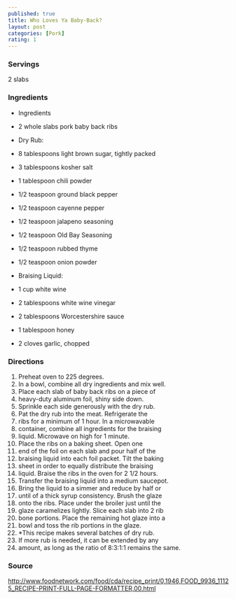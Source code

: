 ```yaml
---
published: true
title: Who Loves Ya Baby-Back?
layout: post
categories: [Pork]
rating: 1
---
```

### Servings
2 slabs

### Ingredients
- Ingredients
- 2 whole slabs pork baby back ribs
- Dry Rub:
- 8 tablespoons light brown sugar, tightly packed
- 3 tablespoons kosher salt
- 1 tablespoon chili powder
- 1/2 teaspoon ground black pepper
- 1/2 teaspoon cayenne pepper
- 1/2 teaspoon jalapeno seasoning
- 1/2 teaspoon Old Bay Seasoning
- 1/2 teaspoon rubbed thyme
- 1/2 teaspoon onion powder

- Braising Liquid:
- 1 cup white wine
- 2 tablespoons white wine vinegar
- 2 tablespoons Worcestershire sauce
- 1 tablespoon honey
- 2 cloves garlic, chopped



### Directions
1. Preheat oven to 225 degrees.
2. In a bowl, combine all dry ingredients and mix well.
3. Place each slab of baby back ribs on a piece of
4. heavy-duty aluminum foil, shiny side down.
5. Sprinkle each side generously with the dry rub.
6. Pat the dry rub into the meat. Refrigerate the
7. ribs for a minimum of 1 hour. In a microwavable
8. container, combine all ingredients for the braising
9. liquid. Microwave on high for 1 minute.
10. Place the ribs on a baking sheet. Open one
11. end of the foil on each slab and pour half of the
12. braising liquid into each foil packet. Tilt the baking
13. sheet in order to equally distribute the braising
14. liquid. Braise the ribs in the oven for 2 1/2 hours.
15. Transfer the braising liquid into a medium saucepot.
16. Bring the liquid to a simmer and reduce by half or
17. until of a thick syrup consistency. Brush the glaze
18. onto the ribs. Place under the broiler just until the
19. glaze caramelizes lightly. Slice each slab into 2 rib
20. bone portions. Place the remaining hot glaze into a
21. bowl and toss the rib portions in the glaze.
22. *This recipe makes several batches of dry rub.
23. If more rub is needed, it can be extended by any
24. amount, as long as the ratio of 8:3:1:1 remains the same.

### Source
<a href="http://www.foodnetwork.com/food/cda/recipe_print/0,1946,FOOD_9936_11125_RECIPE-PRINT-FULL-PAGE-FORMATTER,00.html" target="new">http://www.foodnetwork.com/food/cda/recipe_print/0,1946,FOOD_9936_11125_RECIPE-PRINT-FULL-PAGE-FORMATTER,00.html</a>
